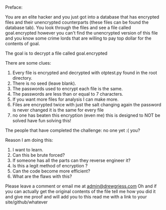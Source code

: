  Preface:
 
You are an elite hacker and you just got into a database that has encrypted files and their unencrypted counterparts (these files can be found the database tab). You look through the files and see a file called goal.encrypted however you can't find the unencrypted version of this file and you know some crime lords that are willing to pay top dollar for the contents of goal.

The goal is to decrypt a file called goal.encrypted

There are some clues:
1) Every file is encrypted and decrypted with otptest.py found in the root directory.
2) There is no seed (leave blank).
3) The passwords used to encrypt each file is the same.
4) The passwords are less than or equal to 7 characters.
5) If you want more files for analysis I can make more.
6) Files are encrypted twice with just the salt changing again the password is never changed it is the same for every file
7) no one has beaten this encryption (even me) this is designed to NOT be solved have fun solving this!

The people that have completed the challenge:
no one yet :(
you?


Reason I am doing this:
1) I want to learn.
2) Can this be brute forced?
3) If someone has all the parts can they reverse engineer it?
4) Is this a legit method of encryption ?
5) Can the code become more efficient?
6) What are the flaws with this?

Please leave a comment or email me at admin@drewgriess.com 
Oh and if you can actually get the original contents of the file tell me how you did it and give me proof and will add you to this read me with a link to your site/github/whatever 




